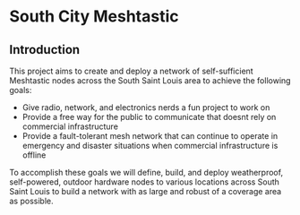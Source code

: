 # South City Meshtastic

## Introduction

This project aims to create and deploy a network of self-sufficient Meshtastic nodes across the South Saint Louis area to achieve the following goals:

- Give radio, network, and electronics nerds a fun project to work on
- Provide a free way for the public to communicate that doesnt rely on commercial infrastructure
- Provide a fault-tolerant mesh network that can continue to operate in emergency and disaster situations when commercial infrastructure is offline

To accomplish these goals we will define, build, and deploy weatherproof, self-powered, outdoor hardware nodes to various locations across South Saint Louis to build a network with as large and robust of a coverage area as possible.
